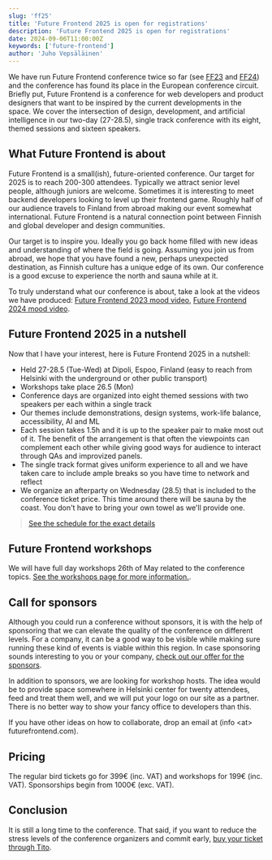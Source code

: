 ```yaml
---
slug: 'ff25'
title: 'Future Frontend 2025 is open for registrations'
description: 'Future Frontend 2025 is open for registrations'
date: 2024-09-06T11:00:00Z
keywords: ['future-frontend']
author: 'Juho Vepsäläinen'
---
```


We have run Future Frontend conference twice so far (see [FF23](/2023/) and [FF24](/2024/)) and the conference has found its place in the European conference circuit. Briefly put, Future Frontend is a conference for web developers and product designers that want to be inspired by the current developments in the space. We cover the intersection of design, development, and artificial intelligence in our two-day (27-28.5), single track conference with its eight, themed sessions and sixteen speakers.

## What Future Frontend is about

Future Frontend is a small(ish), future-oriented conference. Our target for 2025 is to reach 200-300 attendees. Typically we attract senior level people, although juniors are welcome. Sometimes it is interesting to meet backend developers looking to level up their frontend game. Roughly half of our audience travels to Finland from abroad making our event somewhat international. Future Frontend is a natural connection point between Finnish and global developer and design communities.

Our target is to inspire you. Ideally you go back home filled with new ideas and understanding of where the field is going. Assuming you join us from abroad, we hope that you have found a new, perhaps unexpected destination, as Finnish culture has a unique edge of its own. Our conference is a good excuse to experience the north and sauna while at it.

To truly understand what our conference is about, take a look at the videos we have produced: [Future Frontend 2023 mood video](https://www.youtube.com/watch?v=evVmkKNlr0U), [Future Frontend 2024 mood video](https://www.youtube.com/watch?v=UNWLX6QI3ow).

## Future Frontend 2025 in a nutshell

Now that I have your interest, here is Future Frontend 2025 in a nutshell:

* Held 27-28.5 (Tue-Wed) at Dipoli, Espoo, Finland (easy to reach from Helsinki with the underground or other public transport)
* Workshops take place 26.5 (Mon)
* Conference days are organized into eight themed sessions with two speakers per each within a single track
* Our themes include demonstrations, design systems, work-life balance, accessibility, AI and ML
* Each session takes 1.5h and it is up to the speaker pair to make most out of it. The benefit of the arrangement is that often the viewpoints can complement each other while giving good ways for audience to interact through QAs and improvized panels.
* The single track format gives uniform experience to all and we have taken care to include ample breaks so you have time to network and reflect
* We organize an afterparty on Wednesday (28.5) that is included to the conference ticket price. This time around there will be sauna by the coast. You don't have to bring your own towel as we'll provide one.

> [See the schedule for the exact details](/schedule/)

## Future Frontend workshops

We will have full day workshops 26th of May related to the conference topics. [See the workshops page for more information.](/workshops/).

## Call for sponsors

Although you could run a conference without sponsors, it is with the help of sponsoring that we can elevate the quality of the conference on different levels. For a company, it can be a good way to be visible while making sure running these kind of events is viable within this region. In case sponsoring sounds interesting to you or your company, [check out our offer for the sponsors](/for-sponsors/).

In addition to sponsors, we are looking for workshop hosts. The idea would be to provide space somewhere in Helsinki center for twenty attendees, feed and treat them well, and we will put your logo on our site as a partner. There is no better way to show your fancy office to developers than this.

If you have other ideas on how to collaborate, drop an email at (info \<at> futurefrontend.com).

## Pricing

The regular bird tickets go for 399€ (inc. VAT) and workshops for 199€ (inc. VAT). Sponsorships begin from 1000€ (exc. VAT).

## Conclusion

It is still a long time to the conference. That said, if you want to reduce the stress levels of the conference organizers and commit early, [buy your ticket through Tito](https://ti.to/future-frontend/2025).
